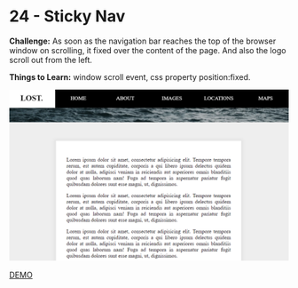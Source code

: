 # 24 - Sticky Nav

**Challenge:** As soon as the navigation bar reaches the top of the browser window on scrolling, it fixed over the content of the page. And also the logo scroll out from the left.

**Things to Learn:** window scroll event, css property position:fixed.

![demo](demo.png)

[DEMO](https://voloshin-sergei.github.io/30DaysOfJavaScript/24_day%20Sticky%20Nav/)
